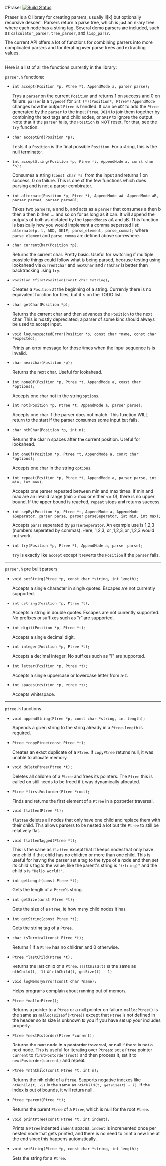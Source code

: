 #Praser [![Build Status](https://travis-ci.org/hacatu/Praser.svg?branch=master)](https://travis-ci.org/hacatu/Praser)

Praser is a C library for creating parsers, usually ll[k] but optionally 
recursive descent.  Parsers return a parse tree, which is just an n-ary 
tree where each node has a string tag.  Several demo parsers are included,
such as `calculator_parser`, `tree_parser`, and `lisp_parsr`.

The current API offers a lot of functions for combining parsers into more
complicated parsers and for iterating over parse trees and extracting values.

*****

Here is a list of all the functions currently in the library:

`parser.h` functions:

* `int accept(Position *p, Ptree *t, AppendMode a, parser parse);`

    Trys a `parser` on the current `Position` and returns 1 on success and 0 on failure.
`parser` is a `typedef` for `int (*)(Position*, Ptree*)`
`AppendMode` changes how the output `Ptree` is handled.  It can be `ADD` to add the
`Ptree` generated by the `parser` to the input `Ptree`, `JOIN` to join them together by
combining the text tags and child nodes, or `SKIP` to ignore the output.  Note that
if the `parser` fails, the `Position` is NOT reset.  For that, see the `try` function.

* `char acceptEnd(Position *p);`

    Tests if a `Position` is the final possible `Position`.  For a string, this is the
null terminator.

* `int acceptString(Position *p, Ptree *t, AppendMode a, const char *s);`

    Consumes a string (`const char *s`) from the input and returns 1 on success, 0 on
failure.  This is one of the few functions which does parsing and is not a parser
combinator.

* `int alternate(Position *p, Ptree *t, AppendMode aA, AppendMode aB, parser parseA, parser parseB);`

    Takes two `parser`s, a and b, and acts as a `parser` that consumes a then b then a then b then ...
and so on for as long as it can.  It will append the outputs of both as dictated by the `AppendMode`s
aA and aB.  This function is basically how you would implement a comma seperated list:
`alternate(p, t, ADD, SKIP, parse_element, parse_comma);` where `parse_element` and `parse_comma` are
defined above somewhere.

* `char currentChar(Position *p);`

    Returns the current char.  Pretty basic.  Useful for switching if multiple possible things could follow
what is being parsed, because testing using lookahead via `currentChar` and `nextChar` and `nthChar`
is better than backtracking using `try`.

* `Position *firstPosition(const char *string);`

    Creates a `Position` at the beginning of a string.  Currently there is no equivalent function for files,
but it is on the TODO list.

* `char getChar(Position *p);`

    Returns the current char and then advances the `Position` to the next char.  This is mostly depreciated;
a parser of some kind should always be used to accept input.

* `void logUnexpectedError(Position *p, const char *name, const char *expected);`

    Prints an error message for those times when the input sequence is is invalid.

* `char nextChar(Position *p);`

    Returns the next char.  Useful for lookahead.

* `int noneOf(Position *p, Ptree *t, AppendMode a, const char *options);`

    Accepts one char not in the string `options`.

* `int not(Position *p, Ptree *t, AppendMode a, parser parse);`

    Accepts one char if the parser does not match.  This function WILL return to the start if the parser
consumes some input but fails.

* `char nthChar(Position *p, int n);`

    Returns the char n spaces after the current position.  Useful for lookahead.

* `int oneOf(Position *p, Ptree *t, AppendMode a, const char *options);`

    Accepts one char in the string `options`.

* `int repeat(Position *p, Ptree *t, AppendMode a, parser parse, int min, int max);`

    Accepts one parser repeated between min and max times.  If min and max are an invalid range (min > max or either <= 0),
there is no upper bound.  If the upper bound is reached, `repeat` stops and returns success.

* `int sepBy(Position *p, Ptree *t, AppendMode a, AppendMode aSeperator, parser parse, parser parseSeperator, int min, int max);`

    Accepts `parse` seperated by `parserSeperator`.  An example use is 1,2,3 (numbers seperated by commas).  Here,
1,2,3, or ,1,2,3, or ,1,2,3 would not work.

* `int try(Position *p, Ptree *t, AppendMode a, parser parse);`

    `try` is exactly like `accept` except it reverts the `Position` if the `parser` fails.

***

`parser.h` pre built parsers

* `void setString(Ptree *p, const char *string, int length);`

    Accepts a single character in single quotes.  Escapes are not currently supported.

* `int cstring(Position *p, Ptree *t);`

    Accepts a string in double quotes.  Escapes are not currently supported.  No prefixes or suffixes such as "r"
are supported.

* `int digit(Position *p, Ptree *t);`

    Accepts a single decimal digit.

* `int integer(Position *p, Ptree *t);`

    Accepts a decimal integer.  No suffixes such as "l" are supported.

* `int letter(Position *p, Ptree *t);`

    Accepts a single uppercase or lowercase letter from a-z.

* `int spaces(Position *p, Ptree *t);`

    Accepts whitespace.

***

`ptree.h` functions

* `void appendString(Ptree *p, const char *string, int length);`

    Appends a given string to the string already in a `Ptree`.  `length` is required.

* `Ptree *copyPtree(const Ptree *t);`

    Creates an exact duplicate of a `Ptree`.  If `copyPtree` returns null, it was unable to allocate memory.

* `void deletePtree(Ptree *t);`

    Deletes all children of a `Ptree` and frees its pointers.  The `Ptree` this is called on still needs
to be freed if it was dynamically allocated.

* `Ptree *firstPostorder(Ptree *root);`

    Finds and returns the first element of a `Ptree` in a postorder traversal.

* `void flatten(Ptree *t);`

    `flatten` deletes all nodes that only have one child and replace them with their child.  This allows parsers
to be nested a lot but the `Ptree` to still be relatively flat.

* `void flattenTagged(Ptree *t);`

    This is the same as `flatten` except that it keeps nodes that only have one child if that child has no children
or more than one child.  This is useful for having the parser set a tag to the type of a node and then set its child's
tag to the value, like the parent's string is `"(string)"` and the child's is `"Hello world!"`.

* `int getLength(const Ptree *t);`

    Gets the length of a `Ptree`'s string.

* `int getSize(const Ptree *t);`

    Gets the size of a `Ptree`, ie how many child nodes it has.

* `int getString(const Ptree *t);`

    Gets the string tag of a `Ptree`.

* `char isTerminal(const Ptree *t);`

    Returns 1 if a `Ptree` has no children and 0 otherwise.

* `Ptree *lastChild(Ptree *t);`

    Returns the last child of a `Ptree`.  `lastChild(t)` is the same as `nthChild(t, -1)` or `nthChild(t, getSize(t) - 1)`

* `void logMemoryError(const char *name);`

    Helps programs complain about running out of memory.

* `Ptree *mallocPtree();`

    Returns a pointer to a `Ptree` or a null pointer on failure.  `mallocPtree()` is the same as `malloc(sizeof(Ptree))`
except that `Ptree` is not defined in the header so its size is unknown to you if you have set up your includes properly.

* `Ptree *nextPostorder(Ptree *current);`

    Returns the next node in a postorder traversal, or null if there is not a next node.  This is useful for iterating
over `Ptree`s: set a `Ptree` pointer `current` to `firstPostorder(root)` and then process it, set it to
`nextPostorder(current)` and repeat.

* `Ptree *nthChild(const Ptree *t, int n);`

    Returns the nth child of a `Ptree`.  Supports negative indexes like `nthChild(t, -i)` is the same as
`nthChild(t, getSize(t) - i)`.  If the index is out of bounds, it will return null.

* `Ptree *parent(Ptree *t);`

    Returns the parent `Ptree` of a `Ptree`, which is null for the root `Ptree`.

* `void printPtree(const Ptree *t, int indent);`

    Prints a `Ptree` indented `indent` spaces.  `indent` is incremented once per nested node that gets printed,
and there is no need to print a new line at the end since this happens automatically.

* `void setString(Ptree *p, const char *string, int length);`

    Sets the string for a `Ptree`.

